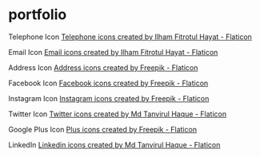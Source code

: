 # portfolio

Telephone Icon
<a href="https://www.flaticon.com/free-icons/telephone" title="telephone icons">
Telephone icons created by Ilham Fitrotul Hayat - Flaticon</a>

Email Icon
<a href="https://www.flaticon.com/free-icons/email" title="email icons">Email
icons created by Ilham Fitrotul Hayat - Flaticon</a>

Address Icon
<a href="https://www.flaticon.com/free-icons/address" title="address
icons">Address icons created by Freepik - Flaticon</a>

Facebook Icon
<a href="https://www.flaticon.com/free-icons/facebook" title="facebook icons">
Facebook icons created by Freepik - Flaticon</a>

Instagram Icon
<a href="https://www.flaticon.com/free-icons/instagram" title="instagram
icons">Instagram icons created by Freepik - Flaticon</a>

Twitter Icon
<a href="https://www.flaticon.com/free-icons/twitter" title="twitter icons">
Twitter icons created by Md Tanvirul Haque - Flaticon</a>

Google Plus Icon
<a href="https://www.flaticon.com/free-icons/plus" title="plus icons">Plus icons
created by Freepik - Flaticon</a>

LinkedIn
<a href="https://www.flaticon.com/free-icons/linkedin" title="linkedin
icons">Linkedin icons created by Md Tanvirul Haque - Flaticon</a>
